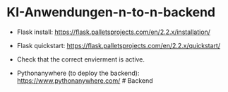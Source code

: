 # KI-Anwendungen-n-to-n-backend

- Flask install: https://flask.palletsprojects.com/en/2.2.x/installation/
- Flask quickstart: https://flask.palletsprojects.com/en/2.2.x/quickstart/
- Check that the correct envierment is active.

- Pythonanywhere (to deploy the backend): https://www.pythonanywhere.com/
#   B a c k e n d  
 